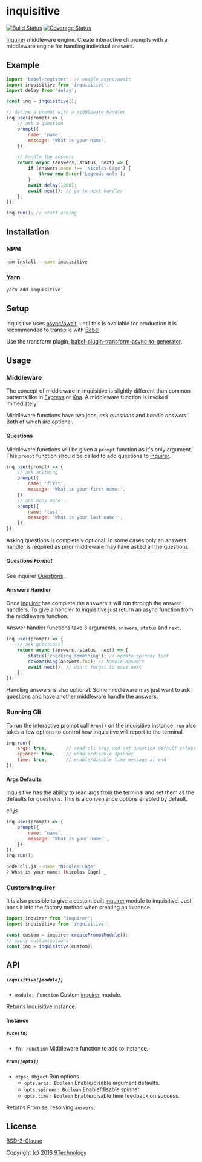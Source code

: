 # inquisitive

[![Build Status](https://travis-ci.org/9technology/inquisitive.svg?branch=master)](https://travis-ci.org/9technology/inquisitive) [![Coverage Status](https://coveralls.io/repos/github/9technology/inquisitive/badge.svg?branch=master)](https://coveralls.io/github/9technology/inquisitive?branch=master)

[Inquirer](https://www.npmjs.com/package/inquirer) middleware engine. Create interactive cli prompts with a middleware engine for handling individual answers.

## Example

```javascript
import 'babel-register'; // enable async/await
import inquisitive from 'inquisitive';
import delay from 'delay';

const inq = inquisitive();

// define a prompt with a middleware handler
inq.use((prompt) => {
    // ask a question
    prompt({
        name: 'name',
        message: 'What is your name',
    });

    // handle the answers
    return async (answers, status, next) => {
        if (answers.name !== 'Nicolas Cage') {
            throw new Error('Legends only');
        }
        await delay(1000);
        await next(); // go to next handler
    };
});

inq.run(); // start asking
```

## Installation

### NPM

```sh
npm install --save inquisitive
```

### Yarn

```sh
yarn add inquisitive
```

## Setup

Inquisitive uses [async/await](https://github.com/tc39/ecmascript-asyncawait), until this is available for production it is recommended to transpile with [Babel](http://babeljs.io/).

Use the transform plugin, [babel-plugin-transform-async-to-generator](http://babeljs.io/docs/plugins/transform-async-to-generator/).

## Usage

### Middleware

The concept of middleware in inquisitive is slightly different than common patterns like in [Express](https://www.npmjs.com/package/express) or [Koa](https://www.npmjs.com/package/koa). A middleware function is invoked immediately.

Middleware functions have two jobs, _ask questions_ and _handle answers_. Both of which are optional.

#### Questions

Middleware functions will be given a `prompt` function as it's only argument. This `prompt` function should be called to add questions to [inquirer](https://www.npmjs.com/package/inquirer).

```javascript
inq.use((prompt) => {
    // ask anything
    prompt({
        name: 'first',
        message: 'What is your first name:',
    });
    // and many more...
    prompt({
        name: 'last',
        message: 'What is your last name:',
    });
});
```

Asking questions is completely optional. In some cases only an answers handler is required as prior middleware may have asked all the questions.

##### Questions Format

See inquirer [Questions](https://www.npmjs.com/package/inquirer#questions).

#### Answers Handler

Once [inquirer](https://www.npmjs.com/package/inquirer) has complete the answers it will run through the answer handlers. To give a handler to inquisitive just return an async function from the middleware function.

Answer handler functions take 3 arguments, `answers`, `status` and `next`. 

```javascript
inq.use((prompt) => {
    // ask questions?
    return async (answers, status, next) => {
        status('checking something'); // update spinner text
        doSomething(answers.foo); // handle answers
        await next(); // don't forget to move next
    };
});
```

Handling answers is also optional. Some middleware may just want to ask questions and have another middleware handle the answers.

### Running Cli

To run the interactive prompt call `#run()` on the inquisitive instance. `run` also takes a few options to control how inquisitive will report to the terminal.

```javascript
inq.run({
    args: true,       // read cli args and set question default values
    spinner: true,    // enable/disable spinner
    time: true,       // enable/disable time message at end
});
```

#### Args Defaults

Inquisitive has the ability to read args from the terminal and set them as the defaults for questions. This is a convenience options enabled by default.

_cli.js_

```javascript
inq.use((prompt) => {
    prompt({
        name: 'name',
        message: 'What is your name:',
    });
});
inq.run();
```

```sh
node cli.js --name "Nicolas Cage"
? What is your name: (Nicolas Cage) _
```

### Custom Inquirer

It is also possible to give a custom built [inquirer](https://www.npmjs.com/package/inquirer#inquirercreatepromptmodule---prompt-function) module to inquisitive. Just pass it into the factory method when creating an instance.

```javascript
import inquirer from 'inquirer';
import inquisitive from 'inquisitive';

const custom = inquirer.createPromptModule();
// apply customisations
const inq = inquisitive(custom);
```

## API

##### `inquisitive([module])`
* `module: Function` Custom [inquirer](https://www.npmjs.com/package/inquirer#inquirercreatepromptmodule---prompt-function) module.

Returns inquisitive instance.

#### Instance

##### `#use(fn)`
* `fn: Function` Middleware function to add to instance.

##### `#run([opts])`
* `otps: Object` Run options.
    * `opts.args: Boolean` Enable/disable argument defaults.
    * `opts.spinner: Boolean` Enable/disable spinner.
    * `opts.time: Boolean` Enable/disable time feedback on success.

Returns Promise, resolving `answers`.

## License

[BSD-3-Clause](LICENSE)

Copyright (c) 2016 [9Technology](https://github.com/9technology)
